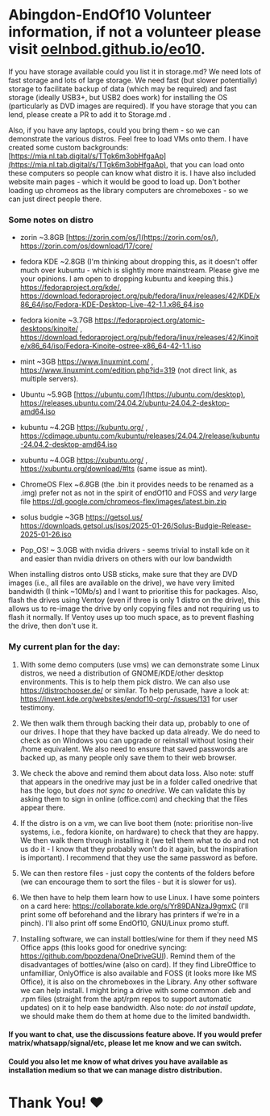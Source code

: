 # Abingdon-EndOf10 Volunteer information, if not a volunteer please visit [oelnbod.github.io/eo10](oelnbod.github.io/eo10).
If you have storage available could you list it in storage.md? We need lots of fast storage and lots of large storage.
We need fast (but slower potentially) storage to facilitate backup of data (which may be required) and fast storage (ideally USB3+, but USB2 does work) for installing the OS (particularly as DVD images are required). If you have storage that you can lend, please create a PR to add it to Storage.md .  
  
Also, if you have any laptops, could you bring them - so we can demonstrate the various distros. Feel free to load VMs onto them. I have created some custom backgrounds: [https://mia.nl.tab.digital/s/TTgk6m3obHfgaAp](https://mia.nl.tab.digital/s/TTgk6m3obHfgaAp), that you can load onto these computers so people can know what distro it is. I have also included website main pages - which it would be good to load up. Don't bother loading up chromeos as the library computers are chromeboxes - so we can just direct people there.


### Some notes on distro
- zorin ~3.8GB [https://zorin.com/os/](https://zorin.com/os/), https://zorin.com/os/download/17/core/
- fedora KDE ~2.8GB (I'm thinking about dropping this, as it doesn't offer much over kubuntu - which is slightly more mainstream. Please give me your opinions. I am open to dropping kubuntu and keeping this.) https://fedoraproject.org/kde/, https://download.fedoraproject.org/pub/fedora/linux/releases/42/KDE/x86_64/iso/Fedora-KDE-Desktop-Live-42-1.1.x86_64.iso
- fedora kionite ~3.7GB https://fedoraproject.org/atomic-desktops/kinoite/ , https://download.fedoraproject.org/pub/fedora/linux/releases/42/Kinoite/x86_64/iso/Fedora-Kinoite-ostree-x86_64-42-1.1.iso
- mint ~3GB https://www.linuxmint.com/ , https://www.linuxmint.com/edition.php?id=319 (not direct link, as multiple servers).
- Ubuntu ~5.9GB [https://ubuntu.com/](https://ubuntu.com/desktop), https://releases.ubuntu.com/24.04.2/ubuntu-24.04.2-desktop-amd64.iso
- kubuntu ~4.2GB https://kubuntu.org/ , https://cdimage.ubuntu.com/kubuntu/releases/24.04.2/release/kubuntu-24.04.2-desktop-amd64.iso
- xubuntu ~4.0GB https://xubuntu.org/ , https://xubuntu.org/download/#lts (same issue as mint).
- ChromeOS Flex ~*6.8*GB (the .bin it provides needs to be renamed as a .img) prefer not as not in the spirit of endOf10 and FOSS and *very* large file https://dl.google.com/chromeos-flex/images/latest.bin.zip

- solus budgie ~3GB https://getsol.us/ https://downloads.getsol.us/isos/2025-01-26/Solus-Budgie-Release-2025-01-26.iso
- Pop_OS! ~ 3.0GB with nvidia drivers - seems trivial to install kde on it and easier than nvidia drivers on others with our low bandwidth

When installing distros onto USB sticks, make sure that they are DVD images (i.e., all files are available on the drive), we have very limited bandwidth (I think ~10Mb/s) and I want to prioritise this for packages. Also, flash the drives using Ventoy (even if three is only 1 distro on the drive), this allows us to re-image the drive by only copying files and not requiring us to flash it normally. If Ventoy uses up too much space, as to prevent flashing the drive, then don't use it. 

### My current plan for the day:
1. With some demo computers (use vms) we can demonstrate some Linux distros, we need a distribution of GNOME/KDE/other desktop environments. This is to help them pick distro. We can also use https://distrochooser.de/ or similar. To help perusade, have a look at: https://invent.kde.org/websites/endof10-org/-/issues/131 for user testimony.
    
3. We then walk them through backing their data up, probably to one of our drives. I hope that they have backed up data already. We do need to check as on Windows you can upgrade or reinstall without losing their /home equivalent. We also need to ensure that saved passwords are backed up, as many people only save them to their web browser.
4. We check the above and remind them about data loss. Also note: stuff that appears in the onedrive may just be in a folder called onedrive that has the logo, but *does not sync to onedrive*. We can validate this by asking them to sign in online (office.com) and checking that the files appear there.
   
6. If the distro is on a vm, we can live boot them (note: prioritise non-live systems, i.e., fedora kionite, on hardware) to check that they are happy. We then walk them through installing it (we tell them what to do and not us do it - I know that they probably won't do it again, but the inspiration is important). I recommend that they use the same password as before.
   
8.  We can then restore files - just copy the contents of the folders before (we can encourage them to sort the files - but it is slower for us).
   
10.  We then have to help them learn how to use Linux. I have some pointers on a card here: https://collaborate.kde.org/s/Yr89DANzaJ9gmxC (I'll print some off beforehand and the library has printers if we're in a pinch). I'll also print off some EndOf10, GNU/Linux promo stuff.
    
12.  Installing software, we can install bottles/wine for them if they need MS Office apps (this looks good for onedrive syncing: https://github.com/bpozdena/OneDriveGUI). Remind them of the disadvantages of bottles/wine (also on card). If they find LibreOffice to unfamilliar, OnlyOffice is also available and FOSS (it looks more like MS Office), it is also on the chromeboxes in the Library. Any other software we can help install. I might bring a drive with some common .deb and .rpm files (straight from the apt/rpm repos to support automatic updates) on it to help ease bandwidth. Also note: *do not install update*, we should make them do them at home due to the limited bandwidth.
    

#### If you want to chat, use the discussions feature above. If you would prefer matrix/whatsapp/signal/etc, please let me know and we can switch.
#### Could you also let me know of what drives you have available as installation medium so that we can manage distro distribution. 


# Thank You! ❤️
